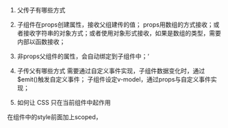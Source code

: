 1. 父传子有哪些方式

1. 子组件在props创建属性，接收父组建传的值；
props用数组的方式接收；或者接收字符串的对象方式；或者使用对象形式接收，如果是数组的类型，需要内部以函数接收；

2. 非props父组件的属性，会自动绑定到子组件中；‘

2. 子传父有哪些方式
需要通过自定义事件实现，子组件数据变化时，通过$emit()触发自定义事件；
子组件设定v-model，通过props与自定义事件实现；


3. 如何让 CSS 只在当前组件中起作用

在组件中的style前面加上scoped，<style scoped>

4. keep-alive 的作用是什么

keep-alive是vue中的内置组件，能在组件切换过程中将状态保留在内存中，防止重复渲染DOM

keep-alive 包裹动态组件时，会缓存不活动的组件实例，而不是销毁它们

keep-alive可以设置以下props属性：

include - 字符串或正则表达式。只有名称匹配的组件会被缓存
exclude - 字符串或正则表达式。任何名称匹配的组件都不会被缓存
max - 数字。最多可以缓存多少组件实例


5. vue中如何获取DOM
1、在组件的DOM部分，任意标签中写上“ref="xxx"”；2、通过组件对象“this.$refs.xxx”获取到元素即可。


6. 请说出 Vue CLI 项目中src目录每个文件夹的文件的用法

assets 文件夹是放静态资源
components 文件夹是放全局组件的
App.vue 入口页面 根组件
main.js 入口文件 加载组件 初始化等

7. 单页面应用的优缺点
优点：
1. 前后端分离，提高开发效率；
2. 业务场景转换，可以进行局部的更新；
3. 用户体验感好，类似本地应用；

缺点：
1. 不利于SEO;
2. 初次首屏加载速度慢；
3. 页面复杂度高；


8. $router和$route的区别

1. router是VueRouter的一个对象，通过Vue.use(VueRouter)和VueRouter构造函数得到一个router的实例对象，这个对象中是一个全局的对象，包含了所有的路由包含了许多关键的对象和属性。例如history对象

$router.push({path:’/path’}); 本质是向history栈中添加一个路由，在我们看来是 切换路由，但本质是在添加一个history记录

$router.replace({path:’/path’}); 替换路由，没有历史记录

2. route是一个跳转的路由对象，每一个路由都会有一个route对象，是一个局部的对象，可以获取对应的name,path,params,query等

$route.path
字符串，等于当前路由对象的路径，会被解析为绝对路径，如 “/index/” 。

$route.params
————————————————
版权声明：本文为CSDN博主「陌子无尘」的原创文章，遵循CC 4.0 BY-SA版权协议，转载请附上原文出处链接及本声明。
原文链接：https://blog.csdn.net/qq_36942042/article/details/102503807

9.  怎么定义 vue-router 的动态路由? 怎么获取传过来的值？
hash: 使⽤ URL hash 值来作路由。⽀持所有浏览器，包括不⽀持 HTML5History Api 的浏览器；
history : 依赖 HTML5 History API 和服务器配置。具体可以查看 HTML5History 模式；
abstract : ⽀持所有 JavaScript 运⾏环境，如 Node.js 服务器端。如果发现没有浏览器的 API，路由会⾃动强制进⼊这个模式.



10. vue-router有几种模式，分别是什么




